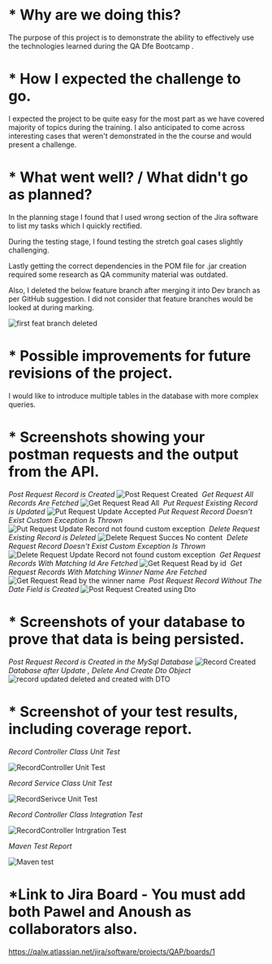 # * Why are we doing this?   

The purpose of this project is to demonstrate the ability to effectively use the technologies learned during the QA Dfe Bootcamp .  

# * How I expected the challenge to go.   

I expected the project to be quite easy for the most part as we have covered majority of topics during the training. I also anticipated to come across interesting cases that weren't demonstrated in the the course and would present a challenge.  

# * What went well? / What didn't go as planned?   

In the planning stage I found that I used wrong section of the Jira software to list my tasks which I quickly rectified.  

During the testing stage, I found testing the stretch goal cases slightly challenging.  

Lastly getting the correct dependencies in the POM file for .jar creation required some research as QA community material was outdated.  

Also, I deleted the below feature branch after merging it into Dev branch as per GitHub suggestion. I did not consider that feature branches would be looked at during marking. 

![first feat branch deleted](https://user-images.githubusercontent.com/89149294/135591721-0cb09fdd-f398-4e2b-8c37-8180d8323837.PNG) 
# * Possible improvements for future revisions of the project.  

I would like to introduce multiple tables in the database with more complex queries. 

# * Screenshots showing your postman requests and the output from the API.  

_Post Request Record is Created_
![Post Request Created](https://user-images.githubusercontent.com/89149294/135906359-bdfbf595-588a-446a-9f97-3d33a73030e7.PNG) 
_Get Request All Records Are Fetched_
![Get Request Read All](https://user-images.githubusercontent.com/89149294/135906384-4869b353-138b-44b1-af1b-44df1b74b24b.PNG) 
_Put Request Existing Record is Updated_
![Put Request Update Accepted](https://user-images.githubusercontent.com/89149294/135910242-44bd83ad-b7de-40a2-b2e4-14999df8cdad.PNG)
_Put Request Record Doesn't Exist Custom Exception Is Thrown_
![Put Request Update Record not found custom exception](https://user-images.githubusercontent.com/89149294/135907214-077cc03f-60b4-4727-abf6-3cbec6915d52.PNG) 
_Delete Request Existing Record is Deleted_
![Delete Request Succes No content](https://user-images.githubusercontent.com/89149294/135906510-9dffa39f-9adf-4aff-8393-a9db0055f737.PNG) 
_Delete Request Record Doesn't Exist Custom Exception Is Thrown_
![Delete Request Update Record not found custom exception](https://user-images.githubusercontent.com/89149294/135906980-d1ee28f7-e040-4d2c-a17a-cb32b2fadc0b.PNG) 
_Get Request Records With Matching Id Are Fetched_
![Get Request Read by id](https://user-images.githubusercontent.com/89149294/135907057-d8f5d552-2d77-4678-98b5-f863b13149a9.PNG) 
_Get Request Records With Matching Winner Name Are Fetched_
![Get Request Read by the winner name](https://user-images.githubusercontent.com/89149294/135907105-1f60ef48-2520-47eb-a055-ad56016a5499.PNG) 
_Post Request Record Without The Date Field is Created_
![Post Request Created using Dto](https://user-images.githubusercontent.com/89149294/135907121-843b3811-a1af-4acf-8d26-5e55ed32d5a0.PNG) 

# * Screenshots of your database to prove that data is being persisted. 
_Post Request Record is Created in the MySql Database_
![Record Created](https://user-images.githubusercontent.com/89149294/135907408-47eb8d2f-f2f6-4cd7-b00b-fb766668378b.PNG) 
_Database after Update , Delete And Create Dto Object_
![record updated deleted and created with DTO](https://user-images.githubusercontent.com/89149294/135907413-0dd7294a-1be9-408b-ad1c-0856ed7544e7.PNG) 

# * Screenshot of your test results, including coverage report.  
_Record Controller Class Unit Test_

![RecordController Unit Test](https://user-images.githubusercontent.com/89149294/135907576-ce91bedc-2ba3-4069-8839-5f8a9e150c4f.PNG) 

_Record Service Class Unit Test_

![RecordSerivce Unit Test](https://user-images.githubusercontent.com/89149294/135907660-a4e45511-18a3-46ff-821d-f2ee132afdbd.PNG) 

_Record Controller Class Integration Test_

![RecordController Intrgration Test](https://user-images.githubusercontent.com/89149294/135907673-9fbd9198-fa5e-49f2-b5e3-b7b45a3d972b.PNG) 

_Maven Test Report_

![Maven test](https://user-images.githubusercontent.com/89149294/136019288-f4e8a442-ab10-4981-ad89-9715b39e72e5.PNG)


# *Link to Jira Board - You must add both Pawel and Anoush as collaborators also.  

https://qalw.atlassian.net/jira/software/projects/QAP/boards/1
